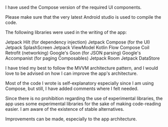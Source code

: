 I have used the Compose version of the required UI components.

Please make sure that the very latest Android studio is used to compile the code.

The following libraries were used in the writing of the app:

Jetpack Hilt (for dependency injection)
Jetpack Compose (for the UI)
Jetpack SplashScreen 
Jetpack ViewModel
Kotlin Flow
Compose Coil
Retrofit (networking)
Google's Gson (for JSON parsing)
Google's Accompanist (for paging Composables)
Jetpack Room
Jetpack DataStore

I have tried my best to follow the MVVM architecture pattern, and I would love to be advised on how I can improve the app's architecture.

Most of the code I wrote is self-explanatory especially since I am using Compose, but still, I have added comments where I felt needed.

Since there is no prohibition regarding the use of experimental libraries, the app uses some experimental libraries for the sake of making code-reading easier. I am aware of the existence of stable alternatives.

Improvements can be made, especially to the app architecture.
